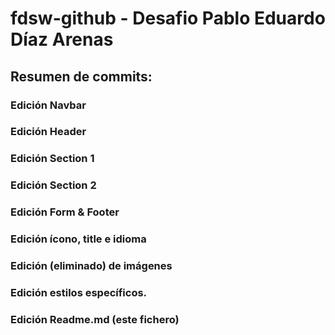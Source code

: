 # fdsw-github - Desafio Pablo Eduardo Díaz Arenas
## Resumen de commits:
### Edición Navbar  
### Edición Header  
### Edición Section 1  
### Edición Section 2  
### Edición Form & Footer  
### Edición ícono, title e idioma  
### Edición (eliminado) de imágenes  
### Edición estilos específicos.  
### Edición Readme.md (este fichero) 